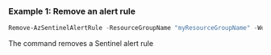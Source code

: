 ### Example 1: Remove an alert rule
```powershell
Remove-AzSentinelAlertRule -ResourceGroupName "myResourceGroupName" -WorkspaceName "myWorkspaceName" -RuleId 4a21e485-75ae-48b3-a7b9-e6a92bcfe434
```

The command removes a Sentinel alert rule
